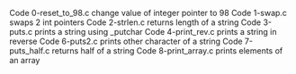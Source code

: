 Code 0-reset_to_98.c change value of integer pointer to 98
Code 1-swap.c swaps 2 int pointers
Code 2-strlen.c returns length of a string
Code 3-puts.c prints a string using _putchar
Code 4-print_rev.c prints a string in reverse
Code 6-puts2.c prints other character of a string
 Code 7-puts_half.c returns half of a string
Code 8-print_array.c prints elements of an array

